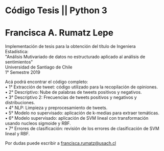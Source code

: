 # Código Tesis || Python 3 
# Francisca A. Rumatz Lepe
Implementación de tesis para la obtención del título de Ingeniera Estadística:<br/>
"Análisis Mutivariado de datos no estructurado aplicado al análisis de sentimientos"<br/>
Universidad de Santiago de Chile <br/>
1° Semestre 2019 <br/>

Acá podrá encontrar el código completo:<br/>
• 1° Extracción de tweet: código utilizado para la recopilación de opiniones.<br/>
• 2° Descriptivo: Nube de palabras de tweets positivos y negativos.<br/>
• 3° Descriptivo 2: Frecuencias de tweets positivos y negativos y distribuciones.<br/>
• 4° NLP: Limpieza y preprocesamiento de tweets.<br/>
• 5° Modelo no supervisado: aplicación de k-medias para extraer temáticas.<br/>
• 6° Modelo supervisado: aplicación de SVM lineal con transformación usando nucleos sigmoide y RBF.<br/>
• 7° Errores de clasificación: revisión de los errores de clasificación de SVM lineal y RBF. <br/>

Por dudas puede escribir a francisca.rumatz@usach.cl
